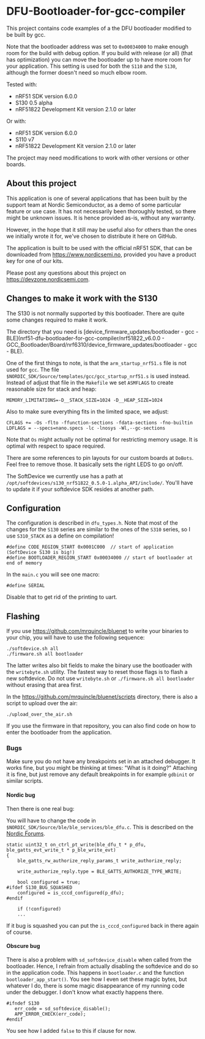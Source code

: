 DFU-Bootloader-for-gcc-compiler
===============================

This project contains code examples of a the DFU bootloader modified to be built by gcc. 

Note that the bootloader address was set to `0x00034000` to make enough room for the build with debug option. If you build with release (or all) (that has optimization) you can move the bootloader up to have more room for your application. This setting is used for both the `S110` and the `S130`, although the former doesn't need so much elbow room.

Tested with:

* nRF51 SDK version 6.0.0
* S130 0.5 alpha
* nRF51822 Development Kit version 2.1.0 or later

Or with:

* nRF51 SDK version 6.0.0
* S110 v7
* nRF51822 Development Kit version 2.1.0 or later

The project may need modifications to work with other versions or other boards.

## About this project

This application is one of several applications that has been built by the support team at Nordic Semiconductor, as a demo of some particular feature or use case. It has not necessarily been thoroughly tested, so there might be unknown issues. It is hence provided as-is, without any warranty.

However, in the hope that it still may be useful also for others than the ones we initially wrote it for, we've chosen to distribute it here on GitHub.

The application is built to be used with the official nRF51 SDK, that can be downloaded from https://www.nordicsemi.no, provided you have a product key for one of our kits.

Please post any questions about this project on https://devzone.nordicsemi.com.

## Changes to make it work with the S130

The S130 is not normally supported by this bootloader. There are quite some changes required to make it work.

The directory that you need is [device_firmware_updates/bootloader - gcc - BLE](nrf51-dfu-bootloader-for-gcc-compiler/nrf51822_v6.0.0 - GCC_Bootloader/Board/nrf6310/device_firmware_updates/bootloader - gcc - BLE). 

One of the first things to note, is that the `arm_startup_nrf51.s` file is not used for `gcc`. The file 
`$NORDIC_SDK/Source/templates/gcc/gcc_startup_nrf51.s` is used instead. Instead of adjust that file in the `Makefile`
we set `ASMFLAGS` to create reasonable size for stack and heap:

    MEMORY_LIMITATIONS=-D__STACK_SIZE=1024 -D__HEAP_SIZE=1024

Also to make sure everything fits in the limited space, we adjust:

    CFLAGS += -Os -flto -ffunction-sections -fdata-sections -fno-builtin
    LDFLAGS = --specs=nano.specs -lc -lnosys -Wl,--gc-sections

Note that `Os` might actually not be optimal for restricting memory usage. It is optimal with respect to space 
required.

There are some references to pin layouts for our custom boards at `DoBots`. Feel free to remove those. It basically 
sets the right LEDS to go on/off.

The SoftDevice we currently use has a path at `/opt/softdevices/s130_nrf51822_0.5.0-1.alpha_API/include/`. You'll have
to update it if your softdevice SDK resides at another path.

## Configuration

The configuration is described in `dfu_types.h`. Note that most of the changes for the `S130` series are similar to
the ones of the `S310` series, so I use `S310_STACK` as a define on compilation!

	#define CODE_REGION_START 0x0001C000  // start of application (SoftDevice S130 is big!)
	#define BOOTLOADER_REGION_START 0x00034000 // start of bootloader at end of memory

In the `main.c` you will see one macro:

	#define SERIAL

Disable that to get rid of the printing to uart.

## Flashing

If you use https://github.com/mrquincle/bluenet to write your binaries to your chip, you will have to use the following
sequence:

	./softdevice.sh all
	./firmware.sh all bootloader 

The latter writes also bit fields to make the binary use the bootloader with the `writebyte.sh` utility. The fastest way to reset those flags is to flash a new softdevice. Do not use `writebyte.sh` or `./firmware.sh all bootloader` without erasing that area first.

In the https://github.com/mrquincle/bluenet/scripts directory, there is also a script to upload over the air:

	./upload_over_the_air.sh

If you use the firmware in that repository, you can also find code on how to enter the bootloader from the application.

### Bugs

Make sure you do not have any breakpoints set in an attached debugger. It works fine, but you might be thinking at 
times: "What is it doing?" Attaching it is fine, but just remove any default breakpoints in for example `gdbinit` or
similar scripts.

#### Nordic bug

Then there is one real bug:

You will have to change the code in `$NORDIC_SDK/Source/ble/ble_services/ble_dfu.c`. This is described on the [Nordic Forums](https://devzone.nordicsemi.com/question/22199/s130-how-to-check-if-norification-is-enabled/).

    static uint32_t on_ctrl_pt_write(ble_dfu_t * p_dfu, ble_gatts_evt_write_t * p_ble_write_evt)
    {
        ble_gatts_rw_authorize_reply_params_t write_authorize_reply;                                                        
                                                                                                                          
        write_authorize_reply.type = BLE_GATTS_AUTHORIZE_TYPE_WRITE;                                                        
                                                                                                                        
        bool configured = true;                                                                                             
    #ifdef S130_BUG_SQUASHED
        configured = is_cccd_configured(p_dfu);                                                                             
    #endif
                                                                                                                        
        if (!configured) 
		...

If it bug is squashed you can put the `is_cccd_configured` back in there again of course.

#### Obscure bug

There is also a problem with `sd_softdevice_disable` when called from the bootloader. Hence, I refrain from actually
disabling the softdevice and do so in the application code. This happens in `bootloader.c` and the function
`bootloader_app_start()`. You see how I even set these magic bytes, but whatever I do, there is some magic
disappearance of my running code under the debugger. I don't know what exactly happens there.

    #ifndef S130
       err_code = sd_softdevice_disable();
       APP_ERROR_CHECK(err_code);
    #endif

You see how I added `false` to this if clause for now.


